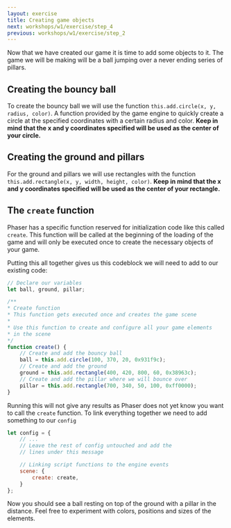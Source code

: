 ```yaml
---
layout: exercise
title: Creating game objects
next: workshops/w1/exercise/step_4
previous: workshops/w1/exercise/step_2
---
```


Now that we have created our game it is time to add some objects to it. 
The game we will be making will be a ball jumping over a never ending series of pillars.

## Creating the bouncy ball
To create the bouncy ball we will use the function `this.add.circle(x, y, radius, color)`.
A function provided by the game engine to quickly create a circle at the specified coordinates with a certain radius and color.
**Keep in mind that the x and y coordinates specified will be used as the center of your circle.** 

## Creating the ground and pillars
For the ground and pillars we will use rectangles with the function `this.add.rectangle(x, y, width, height, color)`.
**Keep in mind that the x and y coordinates specified will be used as the center of your rectangle.** 

## The `create` function
Phaser has a specific function reserved for initialization code like this called `create`. 
This function will be called at the beginning of the loading of the game and will only be executed once to create the necessary objects of your game.

Putting this all together gives us this codeblock we will need to add to our existing code:

```javascript
// Declare our variables
let ball, ground, pillar;

/**
* Create function
* This function gets executed once and creates the game scene
* 
* Use this function to create and configure all your game elements 
* in the scene
*/
function create() {
    // Create and add the bouncy ball
    ball = this.add.circle(100, 370, 20, 0x931f9c);
    // Create and add the ground
    ground = this.add.rectangle(400, 420, 800, 60, 0x38963c);
    // Create and add the pillar where we will bounce over
    pillar = this.add.rectangle(700, 340, 50, 100, 0xff0000);
}
```

Running this will not give any results as Phaser does not yet know you want to call the `create` function.
To link everything together we need to add something to our `config`

```javascript
let config = {
    // ...
    // Leave the rest of config untouched and add the 
    // lines under this message

    // Linking script functions to the engine events
    scene: {
        create: create,
    }
};
```

Now you should see a ball resting on top of the ground with a pillar in the distance.
Feel free to experiment with colors, positions and sizes of the elements.